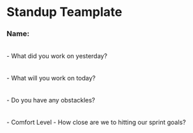 # Standup Teamplate

### Name: 
<br>
- What did you work on yesterday?
<br>
<br>
<br>
- What will you work on today?
<br>
<br>
<br>
- Do you have any obstackles?
<br>
<br>
<br>
- Comfort Level - How close are we to hitting our sprint goals?